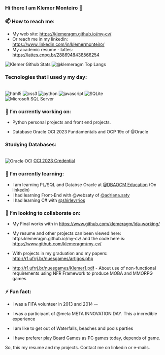 ### Hi there I am Klemer Monteiro 👋

### 📫 How to reach me:
- My web site: https://klemeragm.github.io/my-cv/
- Or reach me in my linkedin: https://www.linkedin.com/in/klemermonteiro/
- My academic resume - lattes: https://lattes.cnpq.br/2886948438566254

![Klemer Github Stats](https://github-readme-stats.vercel.app/api?username=klemeragm&show_icons=true&theme=radical) 
![@klemeragm Top Langs](https://github-readme-stats.vercel.app/api/top-langs/?username=klemeragm&layout=compact&theme=radical&langs_count=10&card_width=320)

### Tecnologies that I used y my day: 
<div style="display: inline_block"><br/>
<img align="center" alt="html5" src="https://img.shields.io/badge/HTML5-E34F26?style=for-the-badge&logo=html5&logoColor=white"/>
<img align="center" alt="css3" src="https://img.shields.io/badge/CSS3-1572B6?style=for-the-badge&logo=css3&logoColor=white"/>
<img align="center" alt="python" src="https://img.shields.io/badge/Python-14354C?style=for-the-badge&logo=python&logoColor=white"/>
<img align="center" alt="javascript" src="https://img.shields.io/badge/JavaScript-F7DF1E?style=for-the-badge&logo=javascript&logoColor=black"/>
<img align="center" alt="SQLite" src="https://img.shields.io/badge/SQLite-07405E?style=for-the-badge&logo=sqlite&logoColor=white"/> <br/> 
<img align="center" alt="Microsoft SQL Server" src="https://img.shields.io/badge/Microsoft_SQL_Server-CC2927?style=for-the-badge&logo=microsoft-sql-server&logoColor=white"/>

 ### 🔭 I’m currently working on:
 
- Python personal projects and front end projects. 

- Database Oracle OCI 2023 Fundamentals and OCP 19c of @Oracle

### Studying Databases: 
<div style="display: inline_block"><br/>
<img align="center" alt="Oracle OCI" src="https://img.shields.io/badge/Oracle-F80000?style=for-the-badge&logo=Oracle&logoColor=white" />
<a href=https://catalog-education.oracle.com/pls/certview/sharebadge?id=108D05D3FAD82E8E6D8AB7A8B5BF76E6CF24903141D508AA36CE495502FEF76C rel="noopener,noreferrer" target="_blank"> OCI 2023 Credential</a> 
</div> 

### 🌱 I’m currently learning:

- I am learning PL/SQL and Databse Oracle at <a href="https://www.linkedin.com/in/dbaocm" rel="noopener,noreferrer" target="_blank">@DBAOCM Education</a> (On linkedin) 
- I had learning Front-End with @websaty of <a href="https://www.github.com/adriana.saty" rel="noopener,noreferrer" target="_blank">@adriana.saty</a>
- I had learning C# with <a href="https://www.github.com/shirleyR12" rel="noopener,noreferrer" target="_blank">@shirleyrrios</a>

### 👯 I’m looking to collaborate on:

- My Final works with in https://www.github.com/klemeragm/lda-working/

- My resume and other projects can been viewed here: https:klemeragm.github.io/my-cv/ and the code here is: https://www.github.com/klemeragm/my-cv/

- With projects in my graduation and my papers: http://r1.ufrrj.br/nuesgames/artigos.php
- http://r1.ufrrj.br/nuesgames/Klemer1.pdf - About use of non-functional requirements using NFR Framework to produce MOBA and MMORPG games. 

### ⚡ Fun fact: 

- I was a FIFA volunteer in 2013 and 2014 -- 

- I was a participant of @meta META INNOVATION DAY. This a incredible experience

- I am like to get out of Waterfalls, beaches and pools parties

- I have preferer play Board Games as PC games today, depends of game. 

So, this my resume and my projects. Contact me on linkedin or e-mails.




<!--
**klemeragm/klemeragm** is a ✨ _special_ ✨ repository because its `README.md` (this file) appears on your GitHub profile.

Here are some ideas to get you started:

- 🔭 I’m currently working on:
 
- Python personal projects and front end projects. 

- Database Oracle OCI 2023 Fundamentals in Studying 

- 🌱 I’m currently learning ...

- I am learning PL/SQL and Databse Oracle at @DBAOCM Education (On linkedin) 
- I had learning Front-End with @web.saty of @Adriana.Saty

- 👯 I’m looking to collaborate on ...

- My Final works with in https://www.github.com/klemeragm/lda-working/

- My resume and other projects can been viewed here: https:klemeragm.github.io/my-cv/ and the code here is: https://www.github.com/klemeragm/my-cv/

- With projects in my graduation and my papers: http://r1.ufrrj.br/nuesgames/artigos.php


- 🤔 I’m looking for help with ...


- 💬 Ask me about ...

- 📫 How to reach me: ...

- 😄 Pronouns: ...

- ⚡ Fun fact: ...
-->
